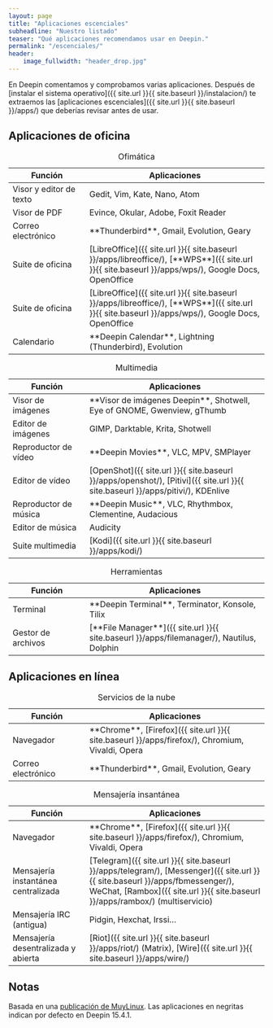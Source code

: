 ```yaml
---
layout: page
title: "Aplicaciones escenciales"
subheadline: "Nuestro listado"
teaser: "Qué aplicaciones recomendamos usar en Deepin."
permalink: "/escenciales/"
header:
    image_fullwidth: "header_drop.jpg"
---
```


En Deepin comentamos y comprobamos varias aplicaciones. Después de  [instalar el sistema operativo]({{ site.url }}{{ site.baseurl }}/instalacion/) te extraemos las [aplicaciones escenciales]({{ site.url }}{{ site.baseurl }}/apps/) que deberías revisar antes de usar.

## Aplicaciones de oficina

<table>
  <caption>Ofimática</caption>
  <colgroup>
    <col span="1" style="width: 30%;">
    <col span="1" style="width: 70%;">
      </colgroup>
  <thead>
    <tr>
      <th>Función</th>
      <th>Aplicaciones</th>
    </tr>
  </thead>
  <tbody>
    <tr>
      <td>Visor y editor de texto</td>
      <td>Gedit, Vim, Kate, Nano, Atom</td>
    </tr>
    <tr>
      <td>Visor de PDF</td>
      <td>Evince, Okular, Adobe, Foxit Reader</td>
    </tr>
    <tr>
      <td>Correo electrónico</td>
      <td>**Thunderbird**, Gmail, Evolution, Geary</td>
    </tr>
    <tr>
      <td>Suite de oficina</td>
      <td>[LibreOffice]({{ site.url }}{{ site.baseurl }}/apps/libreoffice/), [**WPS**]({{ site.url }}{{ site.baseurl }}/apps/wps/), Google Docs, OpenOffice</td>
    </tr>
    <tr>
      <td>Suite de oficina</td>
      <td>[LibreOffice]({{ site.url }}{{ site.baseurl }}/apps/libreoffice/), [**WPS**]({{ site.url }}{{ site.baseurl }}/apps/wps/), Google Docs, OpenOffice</td>
    </tr>
    <tr>
      <td>Calendario</td>
      <td>**Deepin Calendar**, Lightning (Thunderbird), Evolution</td>
    </tr>
  </tbody>
</table>

<table>
  <caption>Multimedia</caption>
  <colgroup>
    <col span="1" style="width: 30%;">
    <col span="1" style="width: 70%;">
      </colgroup>
  <thead>
    <tr>
      <th>Función</th>
      <th>Aplicaciones</th>
    </tr>
  </thead>
  <tbody>
    <tr>
      <td>Visor de imágenes</td>
      <td>**Visor de imágenes Deepin**, Shotwell, Eye of GNOME, Gwenview, gThumb</td>
      </tr>
      <tr>
      <td>Editor de imágenes</td>
      <td>GIMP, Darktable, Krita, Shotwell</td>
    </tr>
    <tr>
      <td>Reproductor de vídeo</td>
      <td>**Deepin Movies**, VLC, MPV, SMPlayer</td>
    </tr>
    <tr>
      <td>Editor de vídeo</td>
      <td>[OpenShot]({{ site.url }}{{ site.baseurl }}/apps/openshot/), [Pitivi]({{ site.url }}{{ site.baseurl }}/apps/pitivi/), KDEnlive</td>
    </tr>
    <tr>
      <td>Reproductor de música</td>
      <td>**Deepin Music**, VLC, Rhythmbox, Clementine, Audacious</td>
    </tr>
    <tr>
      <td>Editor de música</td>
      <td>Audicity</td>
    </tr>
    <tr>
      <td>Suite multimedia</td>
      <td>[Kodi]({{ site.url }}{{ site.baseurl }}/apps/kodi/)</td>
    </tr>
  </tbody>
</table>

<table>
  <caption>Herramientas</caption>
  <colgroup>
    <col span="1" style="width: 30%;">
    <col span="1" style="width: 70%;">
      </colgroup>
  <thead>
    <tr>
      <th>Función</th>
      <th>Aplicaciones</th>
    </tr>
  </thead>
  <tbody>
    <tr>
      <td>Terminal</td>
      <td>**Deepin Terminal**, Terminator, Konsole, Tilix</td>
    </tr>
    <tr>
      <td>Gestor de archivos</td>
      <td>[**File Manager**]({{ site.url }}{{ site.baseurl }}/apps/filemanager/), Nautilus, Dolphin</td>
    </tr>
  </tbody>
</table>


## Aplicaciones en línea

<table>
  <caption>Servicios de la nube</caption>
  <colgroup>
    <col span="1" style="width: 30%;">
    <col span="1" style="width: 70%;">
      </colgroup>
  <thead>
    <tr>
      <th>Función</th>
      <th>Aplicaciones</th>
    </tr>
  </thead>
  <tbody>
    <tr>
      <td>Navegador</td>
      <td>**Chrome**, [Firefox]({{ site.url }}{{ site.baseurl }}/apps/firefox/), Chromium, Vivaldi, Opera</td>
    </tr>
    <tr>
      <td>Correo electrónico</td>
      <td>**Thunderbird**, Gmail, Evolution, Geary</td>
    </tr>
  </tbody>
</table>

<table>
  <caption>Mensajería insantánea</caption>
  <colgroup>
    <col span="1" style="width: 30%;">
    <col span="1" style="width: 70%;">
      </colgroup>
  <thead>
    <tr>
      <th>Función</th>
      <th>Aplicaciones</th>
    </tr>
  </thead>
  <tbody>
    <tr>
      <td>Navegador</td>
      <td>**Chrome**, [Firefox]({{ site.url }}{{ site.baseurl }}/apps/firefox/), Chromium, Vivaldi, Opera</td>
    </tr>
    <tr>
      <td>Mensajería instantánea centralizada</td>
      <td>[Telegram]({{ site.url }}{{ site.baseurl }}/apps/telegram/), [Messenger]({{ site.url }}{{ site.baseurl }}/apps/fbmessenger/), WeChat, [Rambox]({{ site.url }}{{ site.baseurl }}/apps/rambox/) (multiservicio)</td>
    </tr>
    <tr>
      <td>Mensajería IRC (antigua)</td>
      <td>Pidgin, Hexchat, Irssi…</td>
    </tr>
    <tr>
      <td>Mensajería desentralizada y abierta</td>
      <td>[Riot]({{ site.url }}{{ site.baseurl }}/apps/riot/) (Matrix), [Wire]({{ site.url }}{{ site.baseurl }}/apps/wire/)</td>
    </tr>
  </tbody>
</table>


## Notas
Basada en una [publicación de MuyLinux](https://www.muylinux.com/2017/09/19/aplicaciones-por-defecto-ubuntu-18-04-2/). Las aplicaciones en negritas indican por defecto en Deepin 15.4.1.
